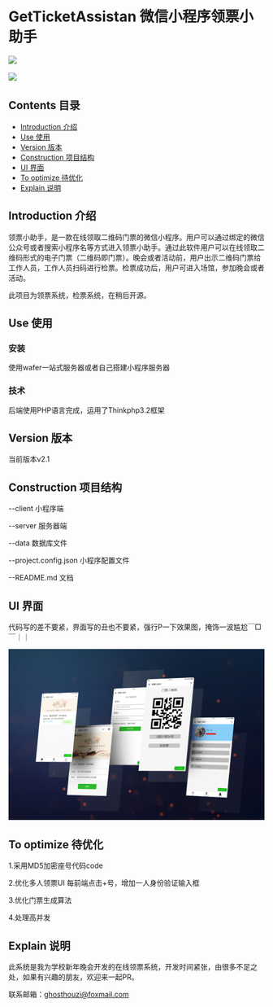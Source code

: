 # GetTicketAssistan 微信小程序领票小助手

![](https://img.shields.io/badge/language-php-green.svg)

![](https://img.shields.io/github/release/qubyte/rubidium.svg)

## Contents 目录
- [Introduction 介绍](#Introduction)
- [Use 使用](#Use)
- [Version 版本](#Version)
- [Construction 项目结构](#Construction)
- [UI 界面](#UI)
- [To optimize 待优化](#To)
- [Explain 说明](#Explain)

<a name="Introduction"></a>
## Introduction 介绍
领票小助手，是一款在线领取二维码门票的微信小程序。用户可以通过绑定的微信公众号或者搜索小程序名等方式进入领票小助手。通过此软件用户可以在线领取二维码形式的电子门票（二维码即门票）。晚会或者活动前，用户出示二维码门票给工作人员，工作人员扫码进行检票。检票成功后，用户可进入场馆，参加晚会或者活动。

此项目为领票系统，检票系统，在稍后开源。

<a name="Use"></a>
## Use 使用
### 安装 
使用wafer一站式服务器或者自己搭建小程序服务器

### 技术 
后端使用PHP语言完成，运用了Thinkphp3.2框架

<a name="Version"></a>
## Version 版本
当前版本v2.1

<a name="Construction"></a>
## Construction 项目结构
--client  小程序端

--server  服务器端

--data  数据库文件 

--project.config.json  小程序配置文件

--README.md  文档

<a name="UI"></a>
## UI 界面
代码写的差不要紧，界面写的丑也不要紧，强行P一下效果图，掩饰一波尴尬￣□￣｜｜

![](https://github.com/Mr-houzi/GetTicketAssistant/blob/master/doc/UI-render.jpg)

<a name="To"></a>
## To optimize 待优化
1.采用MD5加密座号代码code

2.优化多人领票UI
每前端点击+号，增加一人身份验证输入框

3.优化门票生成算法

4.处理高并发

<a name="Explain"></a>
## Explain 说明
此系统是我为学校新年晚会开发的在线领票系统，开发时间紧张，由很多不足之处，如果有兴趣的朋友，欢迎来一起PR。

联系邮箱：ghosthouzi@foxmail.com